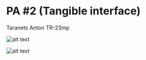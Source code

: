 # PA #2 (Tangible interface)
 Taranets Anton TR-23mp

![alt text](Animation1.gif)

![alt text](Animation2.gif)